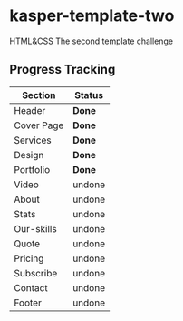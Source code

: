 # kasper-template-two
HTML&amp;CSS The second template challenge

## Progress Tracking 

| Section | Status |
| --- | --- |
|Header|**Done**|
|Cover Page| **Done**|
|Services| **Done**|
|Design | **Done**|
|Portfolio| **Done** |
|Video |undone|
|About |undone| 
|Stats |undone| 
|Our-skills |undone| 
|Quote |undone|
|Pricing |undone| 
|Subscribe |undone| 
|Contact |undone|
|Footer |undone|
